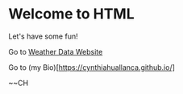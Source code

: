 ## <h1> Welcome to HTML </h1>



<p> Let's have some fun! 

Go to [Weather Data Website](https://cynthiahuallanca.github.io/weatherdata.io/) 

Go to (my Bio)[https://cynthiahuallanca.github.io/]

</p>

<p>
~~CH
</p>

